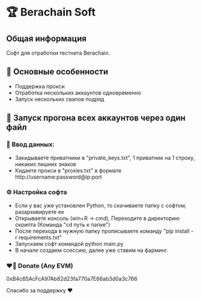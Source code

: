 # 🏆 Berachain Soft

## Общая информация
Софт для отработки тестнета Berachain.

## 🦆 Основные особенности
- Поддержка прокси 
- Отработка нескольких аккаунтов одновременно
- Запуск нескольких свапов подряд 

## 🧠 Запуск прогона всех аккаунтов через один файл

### 📄 Ввод данных:
- Закидываете приватники в "private_keys.txt", 1 приватник на 1 строку, никаких лишних знаков
- Кидаете прокси в "proxies.txt" в формате http://username:password@ip:port

### ⚙️ Настройка софта
- Если у вас уже установлен Python, то скачиваете папку с софтом, разархивируете ее
- Открываете консоль (win+R -> cmd), Переходите в директорию скрипта (Команда "cd путь к папке")
- После перехода в нужную папку прописываете команду "pip install -r requirements.txt"
- Запускаем софт командой python main.py 
- В начале создаем ссессию, далее уже ставим на фарминг.

### ❤️‍🔥 Donate (Any EVM)
0xB4c65AcFcA97Ab82d23fa770a7E66ab3d0a3c766

Спасибо за поддержку ❤️
